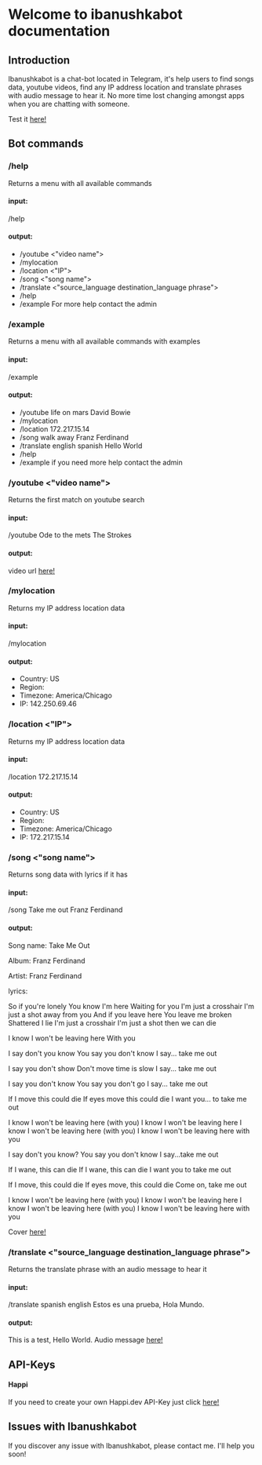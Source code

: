 # Welcome to ibanushkabot documentation

## Introduction

Ibanushkabot is a chat-bot located in Telegram, it's help users to find songs data, youtube videos, find any IP address location and translate phrases with audio message to hear it. No more time lost changing amongst apps when you are chatting with someone.

Test it [here!][1]

## Bot commands

### /help
Returns a menu with all available commands
#### input: 
/help
#### output:
* /youtube <"video name">
* /mylocation
* /location <"IP">
* /song <"song name">
* /translate <"source_language destination_language phrase">
* /help
* /example
For more help contact the admin

### /example
Returns a menu with all available commands with examples
#### input: 
/example
#### output:
* /youtube life on mars David Bowie
* /mylocation
* /location 172.217.15.14
* /song walk away Franz Ferdinand
* /translate english spanish Hello World
* /help
* /example
if you need more help contact the admin

### /youtube <"video name">
Returns the first match on youtube search
#### input: 
/youtube Ode to the mets The Strokes
#### output:
video url [here!][3]

### /mylocation
Returns my IP address location data
#### input:
/mylocation
#### output:
* Country: US
* Region: 
* Timezone: America/Chicago
* IP: 142.250.69.46

### /location <"IP">
Returns my IP address location data
#### input:
/location 172.217.15.14
#### output:
* Country: US
* Region: 
* Timezone: America/Chicago
* IP: 172.217.15.14

### /song <"song name">
Returns song data with lyrics if it has
#### input:
/song Take me out Franz Ferdinand
#### output:
Song name: Take Me Out

Album: Franz Ferdinand

Artist: Franz Ferdinand

lyrics:

So if you're lonely
You know I'm here
Waiting for you
I'm just a crosshair
I'm just a shot away from you
And if you leave here
You leave me broken
Shattered I lie
I'm just a crosshair
I'm just a shot then we can die

I know I won't be leaving here
With you

I say don't you know
You say you don't know
I say... take me out

I say you don't show
Don't move time is slow
I say... take me out

I say you don't know
You say you don't go
I say... take me out

If I move this could die
If eyes move this could die
I want you... to take me out

I know I won't be leaving here (with you)
I know I won't be leaving here
I know I won't be leaving here (with you)
I know I won't be leaving here with you

I say don't you know?
You say you don't know
I say...take me out

If I wane, this can die
If I wane, this can die
I want you to take me out

If I move, this could die
If eyes move, this could die
Come on, take me out

I know I won't be leaving here (with you)
I know I won't be leaving here
I know I won't be leaving here (with you)
I know I won't be leaving here with you

Cover [here!][4]

### /translate <"source_language destination_language phrase">
Returns the translate phrase with an audio message to hear it
#### input:
/translate spanish english Estos es una prueba, Hola Mundo.
#### output:
This is a test, Hello World.
Audio message [here!][5]

## API-Keys

#### Happi
If you need to create your own Happi.dev API-Key just click [here!][2]

## Issues with Ibanushkabot

If you discover any issue with Ibanushkabot, please contact me. I'll help you soon!

[1]: https://t.me/Ibanushkabot
[2]: https://happi.dev
[3]: https://www.youtube.com/watch?v=BjC0KUxiMhc
[4]: https://ia800706.us.archive.org/29/items/mbid-462210cb-c90c-38f9-8fcf-1a04d7c86729/mbid-462210cb-c90c-38f9-8fcf-1a04d7c86729-4776442757_thumb500.jpg
[5]: https://translate.google.com/translate_tts?ie=UTF-8&q=This%20is%20a%20test%2C%20Hello%20World.%20&tl=en-us&client=tw-ob&idx=0
